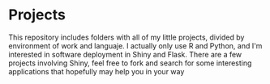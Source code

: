 # Projects

This repository includes folders with all of my little projects, divided by environment of work and languaje. I actually only use R and Python, and I'm interested in software deployment in Shiny and Flask. There are a few projects involving Shiny, feel free to fork and search for some interesting applications that hopefully may help you in your way
